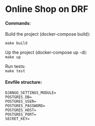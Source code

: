 <h1>Online Shop on DRF</h1>

<h4>Commands:</h4>
Build the project (docker-compose build):<br>

`make build`

Up the project (docker-compose up -d):<br>
`make up`

Run tests:<br>
`make test`

<h4>Envfile structure:</h4>

```
DJANGO_SETTINGS_MODULE=
POSTGRES_DB=
POSTGRES_USER=
POSTGRES_PASSWORD=
POSTGRES_HOST=
POSTGRES_PORT=
SECRET_KEY=
```

